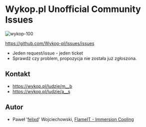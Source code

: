# Wykop.pl Unofficial Community Issues

![wykop-100](https://user-images.githubusercontent.com/4963164/214475725-3494cc11-7c97-430c-a244-75c273c6fbc5.png)

https://github.com/Wykop-pl/Issues/issues

* Jeden request/issue - jeden ticket
* Sprawdź czy problem, propozycja nie została już zgłoszona.

## Kontakt

* https://wykop.pl/ludzie/m__b
* https://wykop.pl/ludzie/a__s

## Autor

* Paweł '[felixd](https://wykop.pl/ludzie/felixd)' Wojciechowski, [FlameIT - Immersion Cooling](https://flameit.io)
